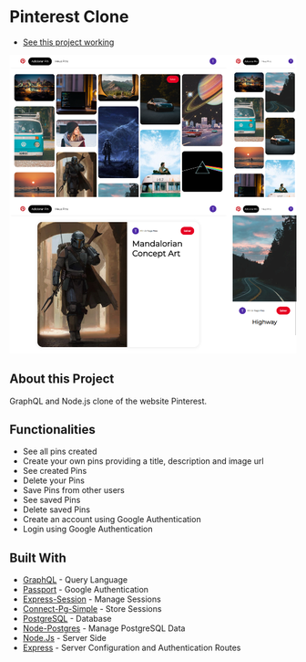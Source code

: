 # Pinterest Clone
- [See this project working](https://pinterest-clone-tiagopires.herokuapp.com/)

![](client/assets/images/git-image.png)


## About this Project
GraphQL and Node.js clone of the website Pinterest.

## Functionalities
- See all pins created
- Create your own pins providing a title, description and image url
- See created Pins
- Delete your Pins
- Save Pins from other users
- See saved Pins
- Delete saved Pins
- Create an account using Google Authentication
- Login using Google Authentication

## Built With
 - [GraphQL](https://graphql.org/) - Query Language
 - [Passport](http://www.passportjs.org/) - Google Authentication
 - [Express-Session]( https://www.npmjs.com/package/express-session) - Manage Sessions
 - [Connect-Pg-Simple](https://www.npmjs.com/package/connect-pg-simple) - Store Sessions
 - [PostgreSQL](https://www.postgresql.org/) - Database
 - [Node-Postgres](https://node-postgres.com/) - Manage PostgreSQL Data
 - [Node.Js](https://nodejs.org/en/) - Server Side
 - [Express](https://expressjs.com/) - Server Configuration and Authentication Routes



